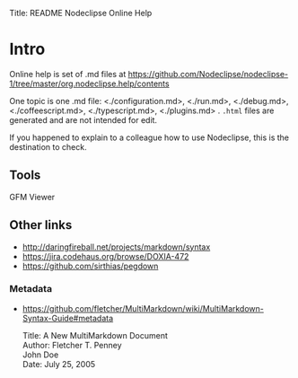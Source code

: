 Title:  README Nodeclipse Online Help  

# Intro

Online help is set of .md files at <https://github.com/Nodeclipse/nodeclipse-1/tree/master/org.nodeclipse.help/contents>

One topic is one .md file:
 <./configuration.md>, <./run.md>, <./debug.md>, <./coffeescript.md>, <./typescript.md>, <./plugins.md> .
`.html` files are generated and are not intended for edit. 

If you happened to explain to a colleague how to use Nodeclipse, this is the destination to check.

## Tools

GFM Viewer


## Other links

- http://daringfireball.net/projects/markdown/syntax
- https://jira.codehaus.org/browse/DOXIA-472
- https://github.com/sirthias/pegdown

### Metadata

- https://github.com/fletcher/MultiMarkdown/wiki/MultiMarkdown-Syntax-Guide#metadata

	Title:  A New MultiMarkdown Document  
	Author: Fletcher T. Penney  
	        John Doe  
	Date:   July 25, 2005 

 